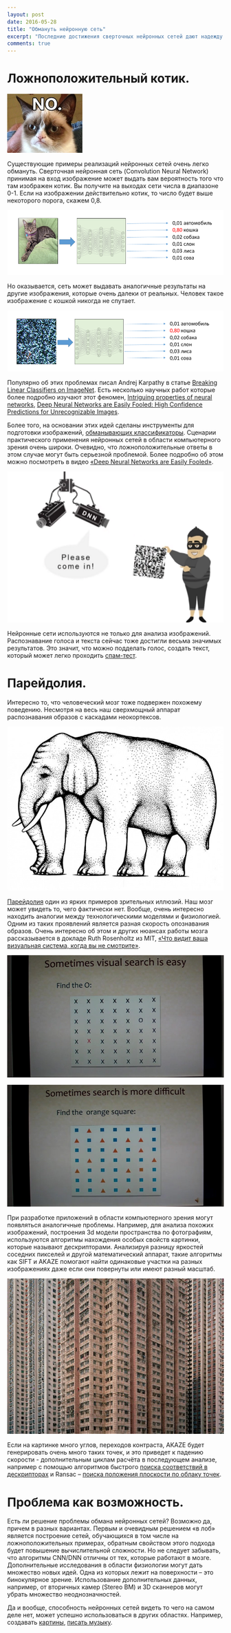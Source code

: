 ```yaml
---
layout: post
date: 2016-05-28
title: "Обмануть нейронную сеть"
excerpt: "Последние достижения сверточных нейронных сетей дают надежду на решение самых разных задач, например, по распознаванию визуальных образов. Полученные результаты в том числе означают, что используемые модели, имея общий фундамент, отличаются от тех, которые работают в человеческом мозге."
comments: true
---
```

# Ложноположительный котик.

![Grumpy](/assets/grumpy.jpg)

Существующие примеры реализаций нейронных сетей очень легко обмануть. Сверточная нейронная сеть (Convolution Neural Network) принимая на вход изображение может выдать вам вероятность того что там изображен котик. Вы получите на выходах сети числа в диапазоне 0-1. Если на изображении действительно котик, то число будет выше некоторого порога, скажем 0,8. 

![input](/assets/input1.png)

Но оказывается, сеть может выдавать аналогичные результаты на другие изображения, которые очень далеки от реальных. 
Человек такое изображение с кошкой никогда не спутает.
 
![input](/assets/input2.png)

Популярно об этих проблемах писал Andrej Karpathy 
 в статье [Breaking Linear Classifiers on ImageNet](http://karpathy.github.io/2015/03/30/breaking-convnets/). 
Есть несколько научных работ которые более подробно изучают этот феномен, 
 [Intriguing properties of neural networks](http://arxiv.org/pdf/1312.6199v1.pdf), 
 [Deep Neural Networks are Easily Fooled: High Confidence Predictions for Unrecognizable Images](https://arxiv.org/abs/1412.1897).

Более того, на основании этих идей сделаны инструменты для подготовки изображений, [обманывающих классификаторы](https://github.com/Evolving-AI-Lab/fooling).
Сценарии практического применения нейронных сетей в области компьютерного зрения очень широки. Очевидно, что ложноположительные ответы в 
этом случае могут быть серьезной проблемой.  Более подробно об этом можно посмотреть в видео 
[«Deep Neural Networks are Easily Fooled»](https://www.youtube.com/watch?v=M2IebCN9Ht4).

![fool](/assets/fool.png) 

Нейронные сети используются не только для анализа изображений. Распознавание голоса и текста сейчас тоже достигли весьма значимых результатов. 
Это значит, что можно подделать голос, создать текст, который может легко проходить [спам-тест](http://dmandreev.github.io/2016/03/05/torch7-windows).

# Парейдолия.

Интересно то, что человеческий мозг тоже подвержен похожему поведению. Несмотря на весь наш сверхмощный аппарат распознавания образов с 
каскадами неокортексов.

![elephant](/assets/elephant.jpg) 

[Парейдолия](https://ru.wikipedia.org/wiki/Парейдолия) один из ярких примеров зрительных иллюзий. Наш мозг может увидеть то, чего фактически нет.
Вообще, очень интересно находить аналогии между технологическими моделями и физиологией. Одним из таких проявлений является разная скорость опознавания образов. Очень интересно об этом и других нюансах работы мозга 
рассказывается в докладе Ruth Rosenholtz из MIT, [«Что видит ваша визуальная система, когда вы не смотрите»](https://www.youtube.com/watch?v=nrRrTJRB7Bg).

 
![fast](/assets/sshot1.jpg)

![slow](/assets/sshot2.jpg)
 

При разработке приложений в области компьютерного зрения могут появляться аналогичные проблемы. Например, для анализа похожих изображений, 
построения 3d модели пространства по фотографиям, используются алгоритмы нахождения особых свойств картинки, которые называют дескрипторами. Анализируя разницу яркостей соседних пикселей и другой математический аппарат, 
такие алгоритмы как SIFT и AKAZE помогают найти одинаковые участки на разных изображениях даже если 
они повернуты или имеют разный масштаб.

![aggressive field](/assets/aggfield.jpg)
 
Если на картинке много углов, переходов контраста,  AKAZE будет генерировать очень много таких точек, 
и это приведет к падению скорости - дополнительным циклам расчёта в последующем анализе, например с 
помощью алгоритмов быстрого [поиска соответствий в дескрипторах](http://docs.opencv.org/3.0-beta/modules/features2d/doc/common_interfaces_of_descriptor_matchers.html)
 и  Ransac – [поиска положения плоскости по облаку точек](http://docs.opencv.org/2.4/modules/calib3d/doc/camera_calibration_and_3d_reconstruction.html).
 
# Проблема как возможность.

Есть ли решение проблемы обмана нейронных сетей? Возможно да, причем в разных вариантах. Первым и очевидным решением «в лоб» 
является построение сетей, обучающихся в том числе на ложноположительных примерах, обратным свойством этого подхода будет 
повышение вычислительной сложности. Но не следует забывать, что алгоритмы CNN/DNN отличны от тех, которые работают в мозге. Дополнительные исследования в области физиологии могут дать множество новых идей. Одна из которых лежит на поверхности – это бинокулярное зрение. 
Использование дополнительных данных, например, от вторичных камер (Stereo BM) и 3D сканнеров могут убрать множество неоднозначностей.

Да и вообще, способность нейронных сетей видеть то чего на самом деле нет, может успешно использоваться в других областях. 
Например, создавать [картины](https://deepart.io), [писать музыку](http://web.mit.edu/felixsun/www/neural-music.html).
  

